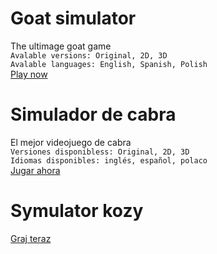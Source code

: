 # Goat simulator
The ultimage goat game \
`Avalable versions: Original, 2D, 3D` \
`Avalable languages: English, Spanish, Polish` \
[Play now](https://lb123658.github.io/goat/home)


# Simulador de cabra
El mejor videojuego de cabra \
`Versiones disponibless: Original, 2D, 3D` \
`Idiomas disponibles: inglés, español, polaco` \
[Jugar ahora](https://lb123658.github.io/goat/home)

# Symulator kozy
[Graj teraz](https://lb123658.github.io/goat/home)
